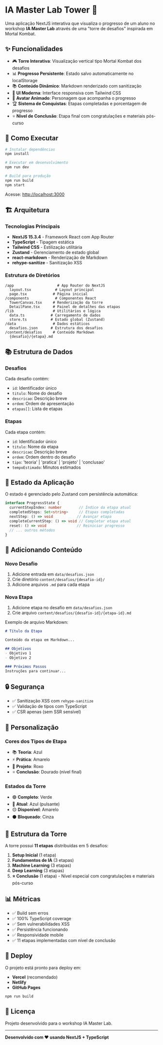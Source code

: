 # IA Master Lab Tower 🏰

Uma aplicação NextJS interativa que visualiza o progresso de um aluno no workshop **IA Master Lab** através de uma "torre de desafios" inspirada em Mortal Kombat.

## ✨ Funcionalidades

- 🎮 **Torre Interativa**: Visualização vertical tipo Mortal Kombat dos desafios
- 📊 **Progresso Persistente**: Estado salvo automaticamente no localStorage
- 📚 **Conteúdo Dinâmico**: Markdown renderizado com sanitização
- 🎨 **UI Moderna**: Interface responsiva com Tailwind CSS
- 👤 **Avatar Animado**: Personagem que acompanha o progresso
- 🏆 **Sistema de Conquistas**: Etapas completadas e porcentagem de progresso
- ⭐ **Nível de Conclusão**: Etapa final com congratulações e materiais pós-curso

## 🚀 Como Executar

```bash
# Instalar dependências
npm install

# Executar em desenvolvimento
npm run dev

# Build para produção
npm run build
npm start
```

Acesse: [http://localhost:3000](http://localhost:3000)

## 🏗️ Arquitetura

### Tecnologias Principais
- **NextJS 15.3.4** - Framework React com App Router
- **TypeScript** - Tipagem estática
- **Tailwind CSS** - Estilização utilitária
- **Zustand** - Gerenciamento de estado global
- **react-markdown** - Renderização de Markdown
- **rehype-sanitize** - Sanitização XSS

### Estrutura de Diretórios
```
/app                    # App Router do NextJS
  layout.tsx           # Layout principal
  page.tsx            # Página inicial
/components            # Componentes React
  TowerCanvas.tsx     # Renderização da torre
  DetailPane.tsx      # Painel de detalhes das etapas
/lib                  # Utilitários e lógica
  data.ts            # Carregamento de dados
  store.ts           # Estado global (Zustand)
/data                 # Dados estáticos
  desafios.json      # Estrutura dos desafios
/content/desafios     # Conteúdo Markdown
  {desafio}/{etapa}.md
```

## 📚 Estrutura de Dados

### Desafios
Cada desafio contém:
- `id`: Identificador único
- `titulo`: Nome do desafio
- `descricao`: Descrição breve
- `ordem`: Ordem de apresentação
- `etapas[]`: Lista de etapas

### Etapas
Cada etapa contém:
- `id`: Identificador único
- `titulo`: Nome da etapa
- `descricao`: Descrição breve
- `ordem`: Ordem dentro do desafio
- `tipo`: 'teoria' | 'pratica' | 'projeto' | 'conclusao'
- `tempoEstimado`: Minutos estimados

## 🎯 Estado da Aplicação

O estado é gerenciado pelo Zustand com persistência automática:

```typescript
interface ProgressState {
  currentStepIndex: number        // Índice da etapa atual
  completedSteps: Set<string>     // Etapas completadas
  nextStep: () => void           // Avançar etapa
  completeCurrentStep: () => void // Completar etapa atual
  reset: () => void              // Reiniciar progresso
  // ... outros métodos
}
```

## 📝 Adicionando Conteúdo

### Novo Desafio
1. Adicione entrada em `data/desafios.json`
2. Crie diretório `content/desafios/{desafio-id}/`
3. Adicione arquivos `.md` para cada etapa

### Nova Etapa
1. Adicione etapa no desafio em `data/desafios.json`
2. Crie arquivo `content/desafios/{desafio-id}/{etapa-id}.md`

Exemplo de arquivo Markdown:
```markdown
# Título da Etapa

Conteúdo da etapa em Markdown...

## Objetivos
- Objetivo 1
- Objetivo 2

### Próximos Passos
Instruções para continuar...
```

## 🔒 Segurança

- ✅ Sanitização XSS com `rehype-sanitize`
- ✅ Validação de tipos com TypeScript
- ✅ CSR apenas (sem SSR sensível)

## 🎨 Personalização

### Cores dos Tipos de Etapa
- 📚 **Teoria**: Azul
- ⚡ **Prática**: Amarelo
- 🚀 **Projeto**: Roxo
- ⭐ **Conclusão**: Dourado (nível final)

### Estados da Torre
- 🟢 **Completo**: Verde
- 🔵 **Atual**: Azul (pulsante)
- 🟡 **Disponível**: Amarelo
- ⚫ **Bloqueado**: Cinza

## 🏰 Estrutura da Torre

A torre possui **11 etapas** distribuídas em 5 desafios:

1. **Setup Inicial** (1 etapa)
2. **Fundamentos de IA** (3 etapas)
3. **Machine Learning** (3 etapas)
4. **Deep Learning** (3 etapas)
5. **⭐ Conclusão** (1 etapa) - Nível especial com congratulações e materiais pós-curso

## 📊 Métricas

- ✅ Build sem erros
- ✅ 100% TypeScript coverage
- ✅ Sem vulnerabilidades XSS
- ✅ Persistência funcionando
- ✅ Responsividade mobile
- ✅ 11 etapas implementadas com nível de conclusão

## 🚀 Deploy

O projeto está pronto para deploy em:
- **Vercel** (recomendado)
- **Netlify**
- **GitHub Pages**

```bash
npm run build
```

## 📄 Licença

Projeto desenvolvido para o workshop IA Master Lab.

---

**Desenvolvido com ❤️ usando NextJS + TypeScript**
